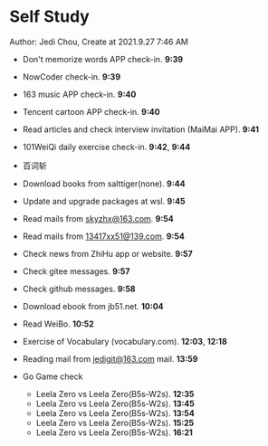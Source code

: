 # Self Study

Author: Jedi Chou, Create at 2021.9.27 7:46 AM

* Don't memorize words APP check-in. **9:39**
* NowCoder check-in. **9:39**
* 163 music APP check-in. **9:40**
* Tencent cartoon APP check-in. **9:40**
* Read articles and check interview invitation (MaiMai APP). **9:41**
* 101WeiQi daily exercise check-in. **9:42**, **9:44**
* 百词斩

* Download books from salttiger(none). **9:44**
* Update and upgrade packages at wsl. **9:45**
* Read mails from skyzhx@163.com. **9:54**
* Read mails from 13417xx51@139.com. **9:54**
* Check news from ZhiHu app or website. **9:57**
* Check gitee messages. **9:57**
* Check github messages. **9:58**
* Download ebook from jb51.net. **10:04**
* Read WeiBo. **10:52**
* Exercise of Vocabulary (vocabulary.com). **12:03**, **12:18**

* Reading mail from jedigit@163.com mail. **13:59**
* Go Game check
  * Leela Zero vs Leela Zero(B5s-W2s). **12:35**
  * Leela Zero vs Leela Zero(B5s-W2s). **13:45**
  * Leela Zero vs Leela Zero(B5s-W2s). **13:54**
  * Leela Zero vs Leela Zero(B5s-W2s). **15:25**
  * Leela Zero vs Leela Zero(B5s-W2s). **16:21**
